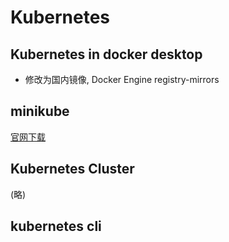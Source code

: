 # Kubernetes


## Kubernetes in docker desktop

* 修改为国内镜像, Docker Engine registry-mirrors

## minikube

[官网下载](https://minikube.sigs.k8s.io/docs/start/)

## Kubernetes Cluster

(略)


## kubernetes cli